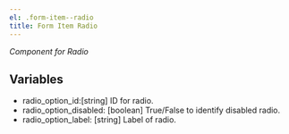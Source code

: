 ```yaml
---
el: .form-item--radio
title: Form Item Radio
---
```


_Component for Radio_

## Variables

- radio_option_id:[string] ID for radio.
- radio_option_disabled: [boolean] True/False to identify disabled radio.
- radio_option_label: [string] Label of radio.
